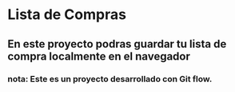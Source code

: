 # Lista de Compras

## En este proyecto podras guardar tu lista de compra localmente en el navegador

### nota: Este es un proyecto desarrollado con Git flow.
